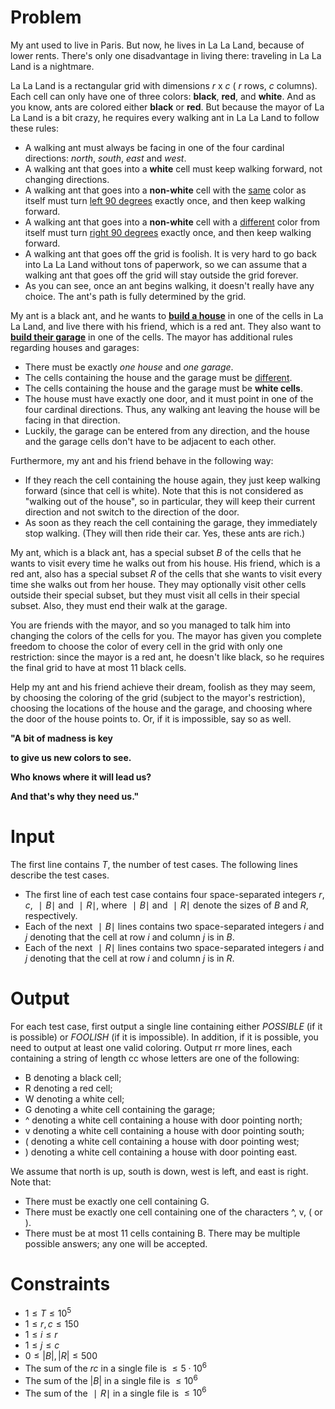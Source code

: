 # Problem
My ant used to live in Paris. But now, he lives in La La Land, because of lower rents. 
There's only one disadvantage in living there: traveling in La La Land is a nightmare.

La La Land is a rectangular grid with dimensions $r$ x $c$ ( $r$ rows, $c$ columns). 
Each cell can only have one of three colors: __black__, __red__, and __white__. 
And as you know, ants are colored either __black__ or __red__. 
But because the mayor of La La Land is a bit crazy, 
he requires every walking ant in La La Land to follow these rules:

- A walking ant must always be facing in one of the four cardinal directions: _north_, _south_, _east_ and _west_.
- A walking ant that goes into a __white__ cell must keep walking forward, not changing directions.
- A walking ant that goes into a __non-white__ cell with the <ins>same</ins> color as itself must turn <ins>left 90 degrees</ins> exactly once, and then keep walking forward.
- A walking ant that goes into a __non-white__ cell with a <ins>different</ins> color from itself must turn <ins>right 90 degrees</ins> exactly once, and then keep walking forward.
- A walking ant that goes off the grid is foolish. It is very hard to go back into La La Land without tons of paperwork, so we can assume that a walking ant that goes off the grid will stay outside the grid forever.
- As you can see, once an ant begins walking, it doesn't really have any choice. The ant's path is fully determined by the grid.

My ant is a black ant, and he wants to <ins>__build a house__</ins> in one of the cells in La La Land, and live there with his friend, which is a red ant. They also want to <ins>__build their garage__</ins> in one of the cells. The mayor has additional rules regarding houses and garages:

- There must be exactly _one house_ and _one garage_.
- The cells containing the house and the garage must be <ins>different</ins>.
- The cells containing the house and the garage must be __white cells__.
- The house must have exactly one door, and it must point in one of the four cardinal directions. Thus, any walking ant leaving the house will be facing in that direction.
- Luckily, the garage can be entered from any direction, and the house and the garage cells don't have to be adjacent to each other.

Furthermore, my ant and his friend behave in the following way:

- If they reach the cell containing the house again, they just keep walking forward (since that cell is white). Note that this is not considered as "walking out of the house", so in particular, they will keep their current direction and not switch to the direction of the door.
- As soon as they reach the cell containing the garage, they immediately stop walking. (They will then ride their car. Yes, these ants are rich.)

My ant, which is a black ant, has a special subset $B$ of the cells that he wants to visit every time he walks out from his house. His friend, which is a red ant, also has a special subset $R$ of the cells that she wants to visit every time she walks out from her house. They may optionally visit other cells outside their special subset, but they must visit all cells in their special subset. Also, they must end their walk at the garage.

You are friends with the mayor, and so you managed to talk him into changing the colors of the cells for you. The mayor has given you complete freedom to choose the color of every cell in the grid with only one restriction: since the mayor is a red ant, he doesn't like black, so he requires the final grid to have at most $11$ black cells.

Help my ant and his friend achieve their dream, foolish as they may seem, by choosing the coloring of the grid (subject to the mayor's restriction), choosing the locations of the house and the garage, and choosing where the door of the house points to. Or, if it is impossible, say so as well.

__"A bit of madness is key__

__to give us new colors to see.__

__Who knows where it will lead us?__

__And that's why they need us."__

# Input
The first line contains $T$, the number of test cases. The following lines describe the test cases.

- The first line of each test case contains four space-separated integers $r$, $c$, $∣B∣$ and $∣R∣$, where $∣B∣$ and $∣R∣$ denote the sizes of $B$ and $R$, respectively.
- Each of the next $∣B∣$ lines contains two space-separated integers $i$ and $j$ denoting that the cell at row $i$ and column $j$ is in $B$.
- Each of the next $∣R∣$ lines contains two space-separated integers $i$ and $j$ denoting that the cell at row $i$ and column $j$ is in $R$.

# Output
For each test case, first output a single line containing either _POSSIBLE_ (if it is possible) or _FOOLISH_ (if it is impossible). In addition, if it is possible, you need to output at least one valid coloring. Output rr more lines, each containing a string of length cc whose letters are one of the following:

- B denoting a black cell;
- R denoting a red cell;
- W denoting a white cell;
- G denoting a white cell containing the garage;
- ^ denoting a white cell containing a house with door pointing north;
- v denoting a white cell containing a house with door pointing south;
- ( denoting a white cell containing a house with door pointing west;
- ) denoting a white cell containing a house with door pointing east.

We assume that north is up, south is down, west is left, and east is right. Note that:
- There must be exactly one cell containing G.
- There must be exactly one cell containing one of the characters ^, v, ( or ).
- There must be at most $11$ cells containing B.
There may be multiple possible answers; any one will be accepted.

# Constraints
- $1 \leq T \leq 10^5$ 
- $1 \le r, c \le 150$
- $1 \le i \le r$
- $1 \le j \le c$
- $0 \le |B|, |R| \le 500$
- The sum of the $rc$ in a single file is $\le 5\cdot 10^6$
- The sum of the $|B|$ in a single file is $\le 10^6$
- The sum of the $∣R∣$ in a single file is $\le 10^6$
